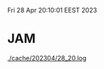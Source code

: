 Fri 28 Apr 20:10:01 EEST 2023
# JAM
<a href='./cache/202304/28_20.log'>./cache/202304/28_20.log</a>
